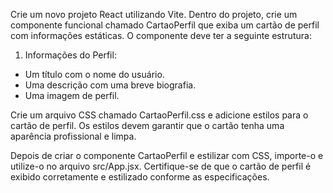 Crie um novo projeto React utilizando Vite. Dentro do projeto, crie um componente funcional chamado CartaoPerfil que exiba um cartão de perfil com informações estáticas. O componente deve ter a seguinte estrutura:

1. Informações do Perfil:

- Um título com o nome do usuário.
- Uma descrição com uma breve biografia.
- Uma imagem de perfil.

Crie um arquivo CSS chamado CartaoPerfil.css e adicione estilos para o cartão de perfil. Os estilos devem garantir que o cartão tenha uma aparência profissional e limpa.

Depois de criar o componente CartaoPerfil e estilizar com CSS, importe-o e utilize-o no arquivo src/App.jsx. Certifique-se de que o cartão de perfil é exibido corretamente e estilizado conforme as especificações.
